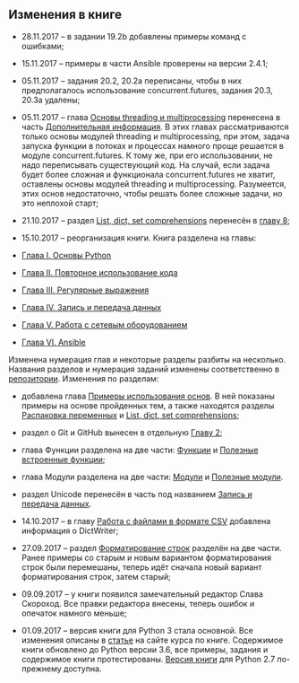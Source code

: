 ## Изменения в книге

* 28.11.2017 – в задании 19.2b добавлены примеры команд с ошибками;
* 15.11.2017 – примеры в части Ansible проверены на версии 2.4.1;
* 05.11.2017 – задания 20.2, 20.2a переписаны, чтобы в них предполагалось использование concurrent.futures, задания 20.3, 20.3a удалены;
* 05.11.2017 – глава [Основы threading и multiprocessing](book/25_additional_info/threading_multiprocessing/README.md) перенесена в часть [Дополнительная информация](book/25_additional_info/README.md). В этих главах рассматриваются только основы модулей threading и multiprocessing, при этом, задача запуска функции в потоках и процессах намного проще решается в модуле concurrent.futures. К тому же, при его использовании, не надо переписывать существующий код. На случай, если задача будет более сложная и функционала concurrent.futures не хватит, оставлены основы модулей threading и multiprocessing. Разумеется, этих основ недостаточно, чтобы решать более сложные задачи, но это неплохой старт;
* 21.10.2017 – раздел [List, dict, set comprehensions](book/08_python_basic_examples/x_comprehensions.md) перенесён в [главу 8](book/08_python_basic_examples/README.md);
* 15.10.2017 – реорганизация книги. Книга разделена на главы:

 * [Глава I. Основы Python](book/Part_I.md)
 * [Глава II. Повторное использование кода](book/Part_II.md)
 * [Глава III. Регулярные выражения](book/Part_III.md)
 * [Глава IV. Запись и передача данных](book/Part_IV.md)
 * [Глава V. Работа с сетевым оборудованием](book/Part_V.md)
 * [Глава VI. Ansible](book/Part_VI.md)

Изменена нумерация глав и некоторые разделы разбиты на несколько. Названия разделов и нумерация заданий изменены соответственно в [репозитории](https://github.com/natenka/pyneng-examples-exercises). Изменения по разделам:

 * добавлена глава [Примеры использования основ](book/08_python_basic_examples/README.md). В ней показаны примеры на основе пройденных тем, а также находятся разделы [Распаковка переменных](book/08_python_basic_examples/variable_unpacking.md) и [List, dict, set comprehensions](book/08_python_basic_examples/x_comprehensions.md);
 * раздел о Git и GitHub вынесен в отдельную [Главу 2](book/02_git_github/README.md);
 * глава Функции разделена на две части: [Функции](book/09_functions/README.md) и [Полезные встроенные функции](book/10_useful_functions/README.md);
 * глава Модули разделена на две части: [Модули](book/11_modules/README.md) и [Полезные модули](book/12_useful_modules/README.md).
 * раздел Unicode перенесён в часть под названием [Запись и передача данных](book/Part_IV.md).

* 14.10.2017 – в главу [Работа с файлами в формате CSV](book/17_serialization/README.md) добавлена информация о DictWriter;
* 27.09.2017 – раздел [Форматирование строк](book/04_data_structures/4b_string_format.md) разделён на две части. Ранее примеры со старым и новым вариантом форматирования строк были перемешаны, теперь идёт сначала новый вариант форматирования строк, затем старый;
* 09.09.2017 – у книги появился замечательный редактор Слава Скороход. Все правки редактора внесены, теперь ошибок и опечаток намного меньше;
* 01.09.2017 – версия книги для Python 3 стала основной. Все изменения описаны в [статье](https://natenka.github.io/pyneng/pyneng-book-updated-to-python-3.6/) на сайте курса по книге. Содержимое книги обновлено до Python версии 3.6, все примеры, задания и содержимое книги протестированы. [Версия книги](https://natenka.gitbooks.io/pyneng/content/v/python2.7/) для Python 2.7 по-прежнему доступна.
